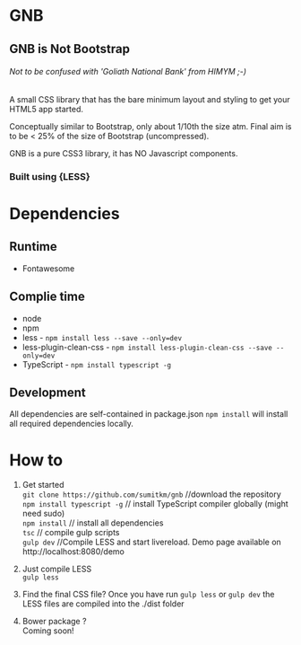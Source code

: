# GNB

## __GNB is Not Bootstrap__
###### Not to be confused with 'Goliath National Bank' from HIMYM ;-)   

A small CSS library that has the bare minimum layout and styling to get your HTML5 app started.  

Conceptually similar to Bootstrap, only about 1/10th the size atm. Final aim is
to be < 25% of the size of Bootstrap (uncompressed).

GNB is a pure CSS3 library, it has NO Javascript components.

### Built using {LESS}

# Dependencies  
## Runtime  
- Fontawesome

## Complie time  
- node  
- npm  
- less - ```npm install less --save --only=dev```  
- less-plugin-clean-css - ```npm install less-plugin-clean-css --save --only=dev```  
- TypeScript - ```npm install typescript -g```  

## Development  
All dependencies are self-contained in package.json ```npm install``` will install all required dependencies locally.

# How to  

1. Get started  
```git clone https://github.com/sumitkm/gnb``` //download the repository  
```npm install typescript -g``` // install TypeScript compiler globally (might need sudo)  
```npm install``` // install all dependencies  
```tsc``` // compile gulp scripts  
```gulp dev``` //Compile LESS and start livereload. Demo page available on http://localhost:8080/demo

2. Just compile LESS  
```gulp less```

3. Find the final CSS file?
Once you have run ```gulp less``` or ```gulp dev``` the LESS files are compiled into the ./dist folder

4. Bower package ?  
Coming soon!
